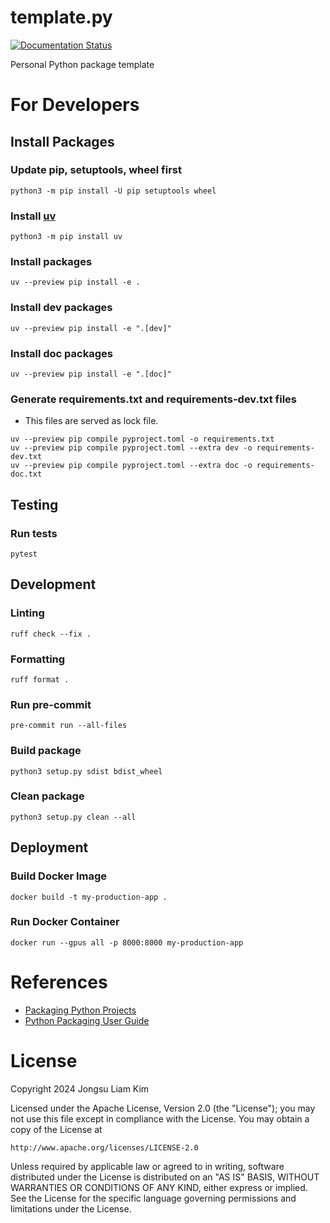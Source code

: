 # template.py

[![Documentation Status](https://readthedocs.org/projects/templatepy/badge/?version=latest)](https://templatepy.readthedocs.io/en/latest/?badge=latest)

Personal Python package template

# For Developers

## Install Packages
### Update pip, setuptools, wheel first
```
python3 -m pip install -U pip setuptools wheel
```

### Install [uv](https://github.com/astral-sh/uv)
```
python3 -m pip install uv
```

### Install packages
```
uv --preview pip install -e .
```

### Install dev packages
```
uv --preview pip install -e ".[dev]"
```

### Install doc packages
```
uv --preview pip install -e ".[doc]"
```

### Generate requirements.txt and requirements-dev.txt files
* This files are served as lock file.

```
uv --preview pip compile pyproject.toml -o requirements.txt
uv --preview pip compile pyproject.toml --extra dev -o requirements-dev.txt
uv --preview pip compile pyproject.toml --extra doc -o requirements-doc.txt
```

## Testing
### Run tests
```
pytest
```

## Development
### Linting
```
ruff check --fix .
```

### Formatting
```
ruff format .
```

### Run pre-commit
```
pre-commit run --all-files
```

### Build package
```
python3 setup.py sdist bdist_wheel
```

### Clean package
```
python3 setup.py clean --all
```

## Deployment
### Build Docker Image
```
docker build -t my-production-app .
```

### Run Docker Container
```
docker run --gpus all -p 8000:8000 my-production-app
```

# References
* [Packaging Python Projects](https://packaging.python.org/tutorials/packaging-projects/)
* [Python Packaging User Guide](https://packaging.python.org/)


# License

Copyright 2024 Jongsu Liam Kim

Licensed under the Apache License, Version 2.0 (the "License");
you may not use this file except in compliance with the License.
You may obtain a copy of the License at

    http://www.apache.org/licenses/LICENSE-2.0

Unless required by applicable law or agreed to in writing, software
distributed under the License is distributed on an "AS IS" BASIS,
WITHOUT WARRANTIES OR CONDITIONS OF ANY KIND, either express or implied.
See the License for the specific language governing permissions and
limitations under the License.
